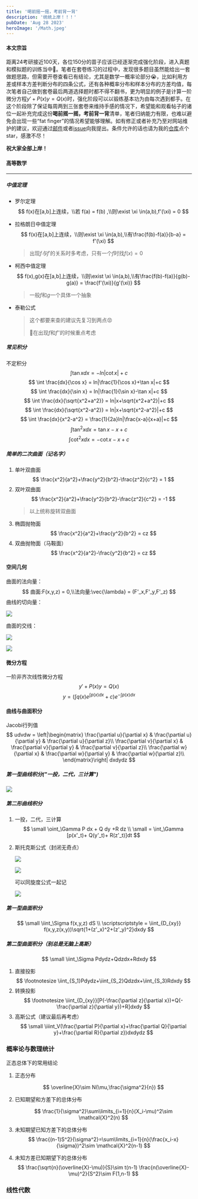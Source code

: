 ```yaml
---
title: '喝前摇一摇，考前背一背'
description: '统统上岸！！！'
pubDate: 'Aug 28 2023'
heroImage: '/Math.jpeg'
---
```


#### 本文宗旨
​       距离24考研接近100天，各位150分的苗子应该已经逐渐完成强化阶段，进入真题和模拟题的训练当中👏。笔者在套卷练习的过程中，发现很多题目虽然能给出一套做题思路，但需要开卷查看已有结论，尤其是数学一概率论部分😭，比如利用方差或样本方差判断分布的四条公式，还有各种概率分布和样本分布的方差均值，每次笔者自己做到套卷最后两道选择题时都不得不翻书，更为明显的例子是计算一阶微分方程$y'+P(x)y=Q(x)$时，强化阶段可以以锻练基本功为由每次遇到都手。在这个阶段除了保证每周两到三张套卷来维持手感的情况下，希望能和观看帖子的诸位一起补充完成这份**喝前摇一摇，考前背一背**清单，笔者归纳能力有限，也难以避免会出现一些“fat finger”的情况希望能够理解。如有修正或者补充乃至对网站维护的建议，欢迎通过[邮件](mailto:ouyangj0815@outlook.com)或者[issue](https://github.com/Joviisaus/Joviisaus.github.io/issues)向我提出。条件允许的话也请为我的[仓库](https://github.com/Joviisaus/Joviisaus.github.io)点个star，感激不尽！

**祝大家全部上岸！**


#### 高等数学

---

##### 中值定理

- 罗尔定理
  $$
  f(x)在[a,b]上连续，\\若 f(a) = f(b) ,\\则\exist \xi \in(a,b),f'(\xi) = 0
  $$

- 拉格朗日中值定理
  $$
  f(x)在[a,b]上连续，\\则\exist \xi \in(a,b),\\有\frac{f(b)-f(a)}{b-a} = f'(\xi)
  $$
  >  出现$f 与f'$的关系时多考虑，只有一个$f$时找$f(x) = 0$
- 柯西中值定理
  $$
  f(x),g(x)在[a,b]上连续，\\则\exist \xi \in(a,b),\\有\frac{f(b)-f(a)}{g(b)-g(a)} = \frac{f'(\xi)}{g'(\xi)}
  $$
  > 一般$f$和$g$一个具体一个抽象
- 泰勒公式
  > 这个都要来查的建议先复习到两点😡
  >
  > 🌟在出现$f$和$f''$的时候重点考虑

##### 常见积分
不定积分
$$
 \int \tan x dx = -ln|\cot x|+c 
$$
$$
 \int \frac{dx}{\cos x} = ln|\frac{1}{\cos x}+\tan x|+c
$$
$$
 \int \frac{dx}{\sin x} = ln|\frac{1}{\sin x}-\tan x|+c
$$
$$
 \int \frac{dx}{\sqrt{x^2+a^2}} = ln|x+\sqrt{x^2+a^2}|+c
$$
$$
 \int \frac{dx}{\sqrt{x^2-a^2}} = ln|x+\sqrt{x^2-a^2}|+c
$$
$$
 \int \frac{dx}{x^2-a^2} = \frac{1}{2a}ln|\frac{x-a}{x+a}|+c
$$
$$
 \int \tan^2 x dx = \tan x -x+c
$$
$$
 \int \cot^2 x dx = -\cot x-x +c
$$

##### 简单的二次曲面（记名字）
1. 单叶双曲面
   $$
   \frac{x^2}{a^2}+\frac{y^2}{b^2}-\frac{z^2}{c^2} = 1
   $$
2. 双叶双曲面
   $$
   \frac{x^2}{a^2}+\frac{y^2}{b^2}-\frac{z^2}{c^2} = -1
   $$
   > 以上统称旋转双曲面
3. 椭圆抛物面
   $$
   \frac{x^2}{a^2}+\frac{y^2}{b^2} = cz
   $$
4. 双曲抛物面（马鞍面）
   $$
   \frac{x^2}{a^2}-\frac{y^2}{b^2} = cz
   $$

#### 空间几何
 曲面的法向量：
$$
曲面:F(x,y,z) = 0,\\法向量:\vec{\lambda} = (F'_x,F'_y,F'_z)
$$
 曲线的切向量：

<img src="http://chart.googleapis.com/chart?cht=tx&chl=\Large F\left\{
\begin{array}
      x= \phi(t) \\
      y = \Phi(t) \\
      z = \omega(t)\\
    \end{array}
    \right.
    \\ \vec{\tau} = (\phi'(t),\Phi'(t),\omega'(t))" style="border:none;">



曲面的交线：

<img src="http://chart.googleapis.com/chart?cht=tx&chl= 
\left\{
\begin{array}
      F(x,y,z) = 0\\
      G(x,y,z) = 0
    \end{array}
    \right.
" style="border:none;">

<img src="https://latex.codecogs.com/png.image?{
   \vec{\tau} = ( \left|\begin{matrix}
    F'_y & F'_z \\
    G'_y & G'_z \\
    \end{matrix}\right|
    ,
    \left|\begin{matrix}
    F'_z & F'_x \\
    G'_z & G'_x \\
    \end{matrix}\right|,
    \left|\begin{matrix}
    F'_x & F'_y \\
    G'_x & G'_y \\
    \end{matrix}\right|)
}">

#### 微分方程
一阶非齐次线性微分方程
$$y'+P(x)y=Q(x)$$
$$
y = (
  \int q(x)e^{\int p(x) dx}+c
)e^{-\int p(x) dx}
$$

#### 曲线与曲面积分

Jacobi行列值
$$
udvdw = \left|\begin{matrix}
\frac{\partial u}{\partial x} & \frac{\partial u}{\partial y} & \frac{\partial u}{\partial z}\\
\frac{\partial v}{\partial x} & \frac{\partial v}{\partial y} & \frac{\partial v}{\partial z}\\
\frac{\partial w}{\partial x} & \frac{\partial w}{\partial y} & \frac{\partial w}{\partial z}\\
\end{matrix}\right|
dxdydz
$$



##### 第一型曲线积分("一投，二代，三计算")

<img src="https://latex.codecogs.com/png.image?{
  \left\{
  \begin{matrix}
  ds = \sqrt{1+(y'_x)^2}dx \\
  ds = \sqrt{(x'_t)^2+(y'_t)^2}dt \\
  ds = \sqrt{[r(\theta)]^2+[r'(\theta)]^2}d\theta
  \end{matrix}
  \right.
}">

##### 第二形曲线积分
1. 一投，二代，三计算
   $$
   \small \oint_\Gamma P dx + Q dy +R dz \\
    \small = \int_\Gamma [p(x'_t)+ Q(y'_t)+ R(z'_t)]dt
   $$
2. 斯托克斯公式（封闭无奇点）

   <img src="https://latex.codecogs.com/png.image?{
    \oint_\Gamma P dx + Q dy +R dz 
    }">

   <img src="https://latex.codecogs.com/png.image?{
     = \iint_S(\frac{\partial R}{\partial y}-\frac{\partial Q}{\partial z})dydz+(\frac{\partial P}{\partial Z}-\frac{\partial R}{\partial x})dzdx+(\frac{\partial Q}{\partial x}-\frac{\partial R}{\partial y})dxdy
    }">
   <!-- $$
   \scriptsize \oint_\Gamma P dx + Q dy +R dz \\
    \scriptsize = \iint_S(\frac{\partial R}{\partial y}-\frac{\partial Q}{\partial z})dydz\\+(\frac{\partial P}{\partial Z}-\frac{\partial R}{\partial x})dzdx\\+(\frac{\partial Q}{\partial x}-\frac{\partial R}{\partial y})dxdy
   $$ -->
   可以同旋度公式一起记

   <img src="https://latex.codecogs.com/png.image?{
   rot = \left|\begin{matrix}
    i & j & k \\
    \frac{\partial}{\partial x} & \frac{\partial}{\partial y} & \frac{\partial}{\partial z} \\
    P & Q & R \\
    \end{matrix}\right|
    }">

##### 第一型曲面积分
$$
  \small \iint_\Sigma f(x,y,z) dS \\
  \scriptscriptstyle = \iint_{D_{xy}} f(x,y,z(x,y))\sqrt{1+(z'_x)^2+(z'_y)^2}dxdy
$$

##### 第二型曲面积分（别总是无脑上高斯）
$$
 \small \iint_\Sigma Pdydz+Qdzdx+Rdxdy
$$

1. 直接投影
   $$
   \footnotesize \iint_{S_1}Pdydz+\iint_{S_2}Qdzdx+\iint_{S_3}Rdxdy
   $$
2. 转换投影
   $$
   \footnotesize \iint_{D_{xy}}[P(-\frac{\partial z}{\partial x})+Q(-\frac{\partial z}{\partial y})+R]dxdy
   $$
3. 高斯公式（建议最后再考虑）
   $$
   \small \iiint_V(\frac{\partial P}{\partial x}+\frac{\partial Q}{\partial y}+\frac{\partial R}{\partial z})dxdydz
   $$

### 概率论与数理统计

正态总体下的常用结论
1. 正态分布
   
    $$
        \overline{X}\sim N(\mu,\frac{\sigma^2}{n})
    $$

2. 已知期望和方差下的总体分布
    
    $$
        \frac{1}{\sigma^2}\sum\limits_{i=1}{n}(X_i-\mu)^2\sim \mathcal{X}^2(n)
    $$
3. 未知期望已知方差下的总体分布
    $$
        \frac{(n-1)S^2}{\sigma^2}=\sum\limits_{i=1}{n}(\frac{x_i-x}{\sigma})^2\sim \mathcal{X}^2(n-1)
    $$
4. 未知方差已知期望下的总体分布
    $$
        \frac{\sqrt{n}(\overline{X}-\mu)}{S}\sim t(n-1)
        \frac{n(\overline{X}-\mu)^2}{S^2}\sim F(1,n-1)
    $$

### 线性代数

